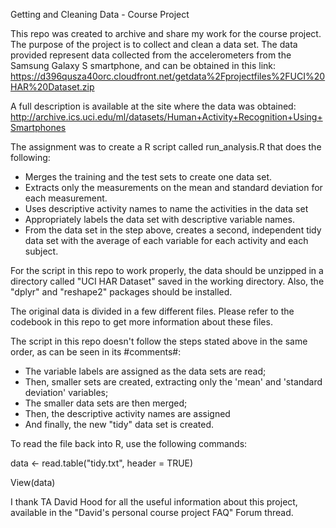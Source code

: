 Getting and Cleaning Data - Course Project

This repo was created to archive and share my work for the course project.
The purpose of the project is to collect and clean a data set. The data provided represent data collected from the accelerometers from the Samsung Galaxy S smartphone, and can be obtained in this link:
https://d396qusza40orc.cloudfront.net/getdata%2Fprojectfiles%2FUCI%20HAR%20Dataset.zip 

A full description is available at the site where the data was obtained:
http://archive.ics.uci.edu/ml/datasets/Human+Activity+Recognition+Using+Smartphones 

The assignment was to create a R script called run_analysis.R that does the following: 
- Merges the training and the test sets to create one data set.
- Extracts only the measurements on the mean and standard deviation for each measurement. 
- Uses descriptive activity names to name the activities in the data set
- Appropriately labels the data set with descriptive variable names. 
- From the data set in the step above, creates a second, independent tidy data set with the average of each variable for each activity and each subject.

For the script in this repo to work properly, the data should be unzipped in a directory called "UCI HAR Dataset" saved in the working directory. Also, the "dplyr" and "reshape2" packages should be installed.

The original data is divided in a few different files. Please refer to the codebook in this repo to get more information about these files. 

The script in this repo doesn't follow the steps stated above in the same order, as can be seen in its #comments#: 
- The variable labels are assigned as the data sets are read;
- Then, smaller sets are created, extracting only the 'mean' and 'standard deviation' variables;
- The smaller data sets are then merged;
- Then, the descriptive activity names are assigned
- And finally, the new "tidy" data set is created.

To read the file back into R, use the following commands:

data <- read.table("tidy.txt", header = TRUE)

View(data)

I thank TA David Hood for all the useful information about this project, available in the "David's personal course project FAQ" Forum thread.

